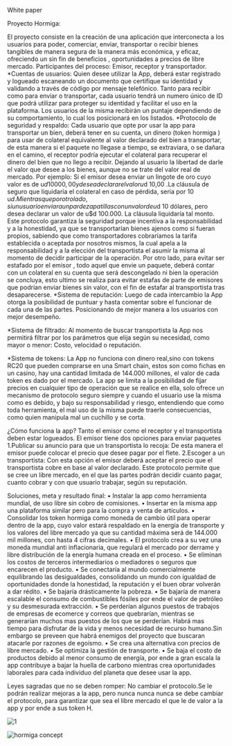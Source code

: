 White paper

Proyecto Hormiga:

El proyecto consiste en la creación de una aplicación que interconecta a los usuarios para poder, comerciar, enviar, transportar o recibir bienes tangibles de manera segura de la manera más económica, y eficaz, ofreciendo un sin fin de beneficios , oportunidades a precios de libre mercado.
Participantes del proceso: Emisor, receptor y transportador.
*Cuentas de usuarios: 
Quien desee utilizar la App, deberá estar registrado y logueado escaneando un documento que certifique su identidad y validando a través de código por mensaje telefónico.
 Tanto para recibir como para enviar o transportar, cada usuario tendrá un numero único de ID que podrá utilizar para proteger su identidad y facilitar el uso en la plataforma.
 Los usuarios de la misma recibirán un puntaje dependiendo de su comportamiento, lo cual los posicionará  en los listados. 
*Protocolo de seguridad y respaldo: 
Cada usuario que opte por usar la app para transportar un bien, deberá tener en su cuenta, un dinero (token hormiga ) para usar de colateral equivalente al valor declarado del bien a transportar, de esta manera si el paquete no llegase a tiempo, se extraviara, o se dañara en el camino, el receptor podría ejecutar el colateral para recuperar el dinero del bien que no llego a recibir. Dejando al usuario la libertad de darle el valor que desee a los bienes, aunque no se trate del valor real de mercado.
Por ejemplo: Si el emisor desea enviar un lingote de oro cuyo valor es de  u$d 10000,00 y desea declarar el valor u$d 10,00 .La cláusula de seguro que liquidaría el colateral en caso de pérdida, seria por 10 u$d. 
Mientras que por otro lado, si un usuario enviara un par de zapatillas con un valor de u$d 10 dólares, pero desea declarar un valor de u$d 100.000. La cláusula liquidaría tal monto.
Este protocolo garantiza la seguridad porque incentiva a la responsabilidad y a la honestidad, ya que se transportarían bienes ajenos como si fueran propios, sabiendo que como transportadores cobraríamos la tarifa establecida o aceptada por nosotros mismos, la cual apela a la responsabilidad y a la elección del transportista el asumir la misma al momento de decidir participar de la operación.
Por otro lado, para evitar ser estafado por el emisor , todo aquel que envie un paquete, deberá  contar con un colateral en su cuenta que será descongelado ni bien la operación se concluya, esto ultimo se realiza para evitar estafas de parte de emisores que podrían enviar bienes sin valor,  con el fin de estafar al transportista tras desaparecerse.
*Sistema de reputación:
Luego de cada intercambio la App otorga la posibilidad de puntuar y hasta comentar sobre el funcionar de cada una de las partes. Posicionando de mejor manera a los usuarios con mejor desempeño.

*Sistema de filtrado:
Al momento de buscar transportista la App nos permitirá filtrar por los parámetros que elija según su necesidad, como mayor o menor: Costo, velocidad o reputación. 

*Sistema de tokens:
La App no funciona con dinero real,sino con tokens RC20 que pueden comprarse en una Smart chain, estos son como fichas en un casino, hay una cantidad limitada de 144.000 millones, el valor de cada token es dado por el mercado. La app se limita a la posibilidad de fijar precios en cualquier tipo de operación que se realice  en ella, solo ofrece un mecanismo de protocolo seguro siempre y cuando el usuario use la misma como es debido, y bajo su responsabilidad y riesgo, entendiendo que como toda herramienta, el mal uso de la misma puede traerle consecuencias, como quien manipula mal un cuchillo y se corta. 





¿Cómo funciona la app?
Tanto el emisor como el receptor y el transportista deben estar logueados.
El emisor  tiene dos opciones para enviar paquetes
1.Publicar su anuncio para que un transportista lo recoja:
De esta manera el emisor puede colocar el precio que desee pagar por el flete.
2.Escoger  a un transportista:
Con esta opción el emisor deberá aceptar el precio que el transportista cobre en base al valor declarado.
Este protocolo permite que se cree un libre mercado, en el que las partes podrán decidir cuanto pagar, cuanto cobrar y con que usuario trabajar, según su reputación.


Soluciones, meta y resultado final: 
•	Instalar la app como herramienta mundial, de uso libre sin cobro de comisiones.
•	Insertar en la misma app una plataforma similar pero para la compra y venta de artículos.
•	Consolidar los token hormiga como moneda de cambio útil para operar dentro de la app, cuyo valor estará respaldado en la energía de transporte y los valores del libre mercado  ya que su cantidad máxima será de 144.000 mil millones, con hasta 4 cifras decimales. 
•	El protocolo crea a su vez una moneda mundial anti inflacionaria, que regulará el mercado por derrame y libre distribución de la energía humana creada en el proceso. 
•	Se eliminan los costos de terceros intermediarios  o mediadores o seguros que encarecen el producto.
•	Se conectaría al mundo comercialmente equilibrando las desigualdades, consolidando un mundo con igualdad de oportunidades donde la honestidad, la reputación y el buen obrar volverán a dar rédito. 
•	Se bajaría drásticamente la pobreza.
•	Se bajaría de manera escalable el consumo de combustibles fósiles por ende el valor de petróleo y su desmesurada extracción.
•	Se perderían algunos puestos de trabajos de empresas de ecomerce  y correos que quebrarían, mientras se generarían muchos mas puestos de los que se perderían. Habrá mas tiempo para disfrutar de la vida y menos necesidad de recurso humano.Sin embargo se preveen que habrá enemigos del proyecto que buscaran atacarle por razones de egoísmo.
•	Se crea una alternativa con precios de libre mercado.
•	Se optimiza la gestión de transporte.
•	Se baja el costo de productos debido al menor consumo de energía, por ende a gran escala la app contribuye a bajar la huella de carbono mientras crea oportunidades laborales para cada individuo del planeta que desee usar la app.

Leyes sagradas que no se deben romper: No cambiar el protocolo.Se le podrán realizar mejoras a la app, pero nunca nunca nunca se debe cambiar el protocolo, para garantizar que sea el libre mercado el que le de valor a la app y por ende a sus token H. 


![1](https://user-images.githubusercontent.com/87838325/166333717-f02725de-6938-4181-92b8-7a3233c29c47.png)


![hormiga concept](https://user-images.githubusercontent.com/87838325/166333727-5d04ade2-e132-489e-b46d-ee4625b85440.png)

